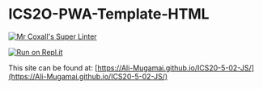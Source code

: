 # ICS2O-PWA-Template-HTML

[![Mr Coxall's Super Linter](https://github.com/Ali-Mugamai/ICS20-5-02-JS/workflows/Mr%20Coxall's%20Super%20Linter/badge.svg)](https://github.com/Ali-Mugamai/ICS20-5-02-JS/actions)

[![Run on Repl.it](https://repl.it/badge/github/Ali-Mugamai/ICS20-5-02-JS)](https://repl.it/github/Ali-Mugamai/ICS20-5-02-JS)

This site can be found at: [https://Ali-Mugamai.github.io/ICS20-5-02-JS/](https://Ali-Mugamai.github.io/ICS20-5-02-JS/)
